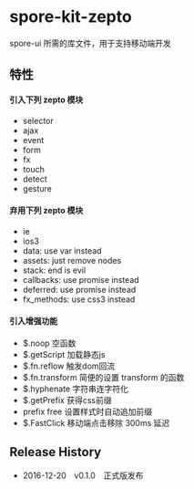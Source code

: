 # spore-kit-zepto
spore-ui 所需的库文件，用于支持移动端开发

## 特性

#### 引入下列 zepto 模块

- selector
- ajax
- event
- form
- fx
- touch
- detect
- gesture

#### 弃用下列 zepto 模块

- ie
- ios3
- data: use var instead
- assets: just remove nodes
- stack: end is evil
- callbacks: use promise instead
- deferred: use promise instead
- fx_methods: use css3 instead

#### 引入增强功能

- $.noop 空函数
- $.getScript 加载静态js
- $.fn.reflow 触发dom回流
- $.fn.transform 简便的设置 transform 的函数
- $.hyphenate 字符串连字符化
- $.getPrefix 获得css前缀
- prefix free 设置样式时自动追加前缀
- $.FastClick 移动端点击移除 300ms 延迟

## Release History

 * 2016-12-20 v0.1.0 正式版发布



